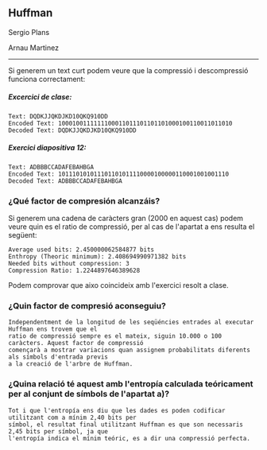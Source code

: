 Huffman
---
<p>Sergio Plans</p>
<p>Arnau Martinez</p>

---

Si generem un text curt podem veure que la compressió i descompressió funciona correctament:
##### Excercici de clase:
    Text: DQDKJJQKDJKD10QKQ910DD
    Encoded Text: 1000100111111100011011101101101000100110011011010
    Decoded Text: DQDKJJQKDJKD10QKQ910DD

##### Exercici diapositiva 12:
    Text: ADBBBCCADAFEBAHBGA
    Encoded Text: 101110101011101101011110000100000110001001001110
    Decoded Text: ADBBBCCADAFEBAHBGA


### ¿Qué factor de compresión alcanzáis?

Si generem una cadena de caràcters gran (2000 en aquest cas) podem veure quin es el ratio de compressió, per al cas
de l'apartat a ens resulta el següent:

    Average used bits: 2.450000062584877 bits
    Enthropy (Theoric minimum): 2.408694990971382 bits
    Needed bits without compression: 3
    Compression Ratio: 1.2244897646389628

Podem comprovar que aixo coincideix amb l'exercici resolt a clase.

### ¿Quin factor de compresió aconseguiu? 
    Independentment de la longitud de les seqüéncies entrades al executar Huffman ens trovem que el 
    ratio de compressió sempre es el mateix, siguin 10.000 o 100 caràcters. Aquest factor de compressió
    començarà a mostrar variacions quan assignem probabilitats diferents als símbols d'entrada previs
    a la creació de l'arbre de Huffman.
    
### ¿Quina relació té aquest amb l'entropía calculada teóricament per al conjunt de símbols de l'apartat a)?
    Tot i que l'entropía ens diu que les dades es poden codificar utilitzant com a mínim 2,40 bits per
    símbol, el resultat final utilitzant Huffman es que son necessaris 2,45 bits per símbol, ja que 
    l'entropía indica el mínim teóric, es a dir una compressió perfecta.
